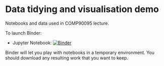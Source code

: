 Data tidying and visualisation demo
===================================

Notebooks and data used in COMP90095 lecture.

To launch Binder:

* Jupyter Notebook: [![Binder](https://mybinder.org/badge.svg)](https://mybinder.org/v2/gh/claresloggett/data_viz_demo/master)

Binder will let you play with notebooks in a temporary environment. You should download any resulting work that you want to keep.
